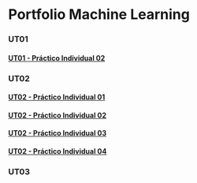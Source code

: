  <h1> Portfolio Machine Learning </h1>

### UT01

#### [UT01 - Práctico Individual 02](UT02_-_PDI03_Martín_Rose.md)



### UT02

#### [UT02 - Práctico Individual 01](UT02_-_PDI01_Martín_Rose.md)

#### [UT02 - Práctico Individual 02](UT02_-_PDI02_Martín_Rose.md)

#### [UT02 - Práctico Individual 03](UT02_-_PDI03_Martín_Rose.md)

#### [UT02 - Práctico Individual 04](UT02_-_PDI03_Martín_Rose.md)


### UT03

